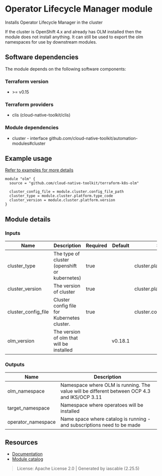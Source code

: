 
# Operator Lifecycle Manager module

Installs Operator Lifecycle Manager in the cluster

If the cluster is OpenShift 4.x and already has OLM installed then the module does not install anything. It can still 
be used to export the olm namespaces for use by downstream modules.


## Software dependencies

The module depends on the following software components:

### Terraform version

- \>= v0.15

### Terraform providers

- clis (cloud-native-toolkit/clis)

### Module dependencies

- cluster - interface github.com/cloud-native-toolkit/automation-modules#cluster

## Example usage

[Refer to examples for more details](test/stages)

```
module "olm" {
  source = "github.com/cloud-native-toolkit/terraform-k8s-olm"

  cluster_config_file = module.cluster.config_file_path
  cluster_type = module.cluster.platform.type_code
  cluster_version = module.cluster.platform.version
}
```

## Module details

### Inputs

| Name | Description | Required | Default | Source |
|------|-------------|---------|----------|--------|
| cluster_type | The type of cluster (openshift or kubernetes) | true |  | cluster.platform.type_code |
| cluster_version | The version of cluster | true |  | cluster.platform.version |
| cluster_config_file | Cluster config file for Kubernetes cluster. | true |  | cluster.config_file_path |
| olm_version | The version of olm that will be installed |  | v0.18.1 |  |


### Outputs

| Name | Description |
|------|-------------|
| olm_namespace | Namespace where OLM is running. The value will be different between OCP 4.3 and IKS/OCP 3.11 |
| target_namespace | Namespace where operatoes will be installed |
| operator_namespace | Name space where catalog is running - and subscriptions need to be made |


## Resources

- [Documentation](https://operate.cloudnativetoolkit.dev)
- [Module catalog](https://modules.cloudnativetoolkit.dev)

> License: Apache License 2.0 | Generated by iascable (2.25.5)
